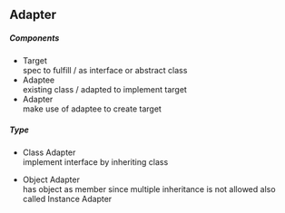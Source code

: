 ## Adapter  

##### Components
- Target  
spec to fulfill / as interface or abstract class
- Adaptee  
existing class / adapted to implement target
- Adapter  
make use of adaptee to create target

##### Type
- Class Adapter  
implement interface by inheriting class

- Object Adapter  
has object as member since multiple inheritance is not allowed also called Instance Adapter